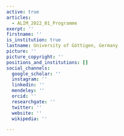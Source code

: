```yaml
---
active: true
articles:
  - ALIM_2022_01_Programme
exerpt: ''
firstname: ''
is_institution: true
lastname: University of Göttigen, Germany
picture: ''
picture_copyright: ''
positions_and_institutions: []
social_channels:
  google_scholar: ''
  instagram: ''
  linkedin: ''
  mendeley: ''
  orcid: ''
  researchgate: ''
  twitter: ''
  website: ''
  wikipedia: ''

---
```

